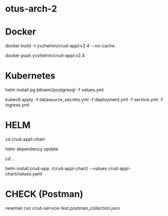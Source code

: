 # otus-arch-2

# Docker
<p>docker build -t yvzhelnin/crud-appl:v2.4 --no-cache .</p>
<p>docker push yvzhelnin/crud-appl:v2.4</p>

# Kubernetes
<p>helm install pg bitnami/postgresql -f values.yml</p>
<p>kubectl apply -f datasource_secrets.yml -f deployment.yml -f service.yml -f ingress.yml</p>

# HELM
<p>cd crud-appl-chart</p>
<p>helm dependency update</p>
<p>cd ..</p>
<p>helm install crud-app ./crud-appl-chart/ --values crud-appl-chart/values.yaml</p>

# CHECK (Postman)
<p>newman run crud-service-test.postman_collection.json</p>
